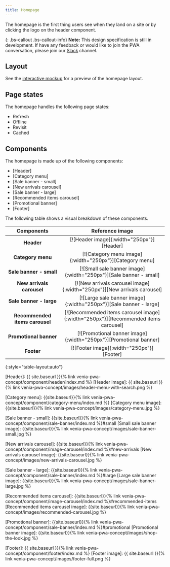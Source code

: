 ```yaml
---
title: Homepage
---
```


The homepage is the first thing users see when they land on a site or by clicking the logo on the header component.

{: .bs-callout .bs-callout-info}
**Note:**
This design specification is still in development.
If have any feedback or would like to join the PWA conversation, please join our [Slack] channel.

## Layout

See the [interactive mockup] for a preview of the homepage layout.

## Page states

The homepage handles the following page states:
* Refresh
* Offline
* Revisit
* Cached

## Components

The homepage is made up of the following components:

* [Header]
* [Category menu]
* [Sale banner - small]
* [New arrivals carousel]
* [Sale banner - large]
* [Recommended items carousel]
* [Promotional banner]
* [Footer]

The following table shows a visual breakdown of these components.

| Components                     | Reference image                                                                   |
| :----------------------------: | :-------------------------------------------------------------------------------: |
| **Header**                     | [![Header image]{:width="250px"}][Header]                                         |
| **Category menu**              | [![Category menu image]{:width="250px"}][Category menu]                           |
| **Sale banner - small**        | [![Small sale banner image]{:width="250px"}][Sale banner - small]                 |
| **New arrivals carousel**      | [![New arrivals carousel image]{:width="250px"}][New arrivals carousel]           |
| **Sale banner - large**        | [![Large sale banner image]{:width="250px"}][Sale banner - large]                 |
| **Recommended items carousel** | [![Recommended items carousel image]{:width="250px"}][Recommended items carousel] |
| **Promotional banner**         | [![Promotional banner image]{:width="250px"}][Promotional banner]                 |
| **Footer**                     | [![Footer image]{:width="250px"}][Footer]                                         |
{:style="table-layout:auto"}


[interactive mockup]: https://magento.invisionapp.com/share/5YMQJXACV6A#/screens

[Header]: {{ site.baseurl }}{% link venia-pwa-concept/component/header/index.md %}
[Header image]: {{ site.baseurl }}{% link venia-pwa-concept/images/header-menu-with-search.png %}

[Category menu]: {{site.baseurl}}{% link venia-pwa-concept/component/category-menu/index.md %}
[Category menu image]: {{site.baseurl}}{% link venia-pwa-concept/images/category-menu.jpg %}

[Sale banner - small]: {{site.baseurl}}{% link venia-pwa-concept/component/sale-banner/index.md %}#small
[Small sale banner image]: {{site.baseurl}}{% link venia-pwa-concept/images/sale-banner-small.jpg %}

[New arrivals carousel]: {{site.baseurl}}{% link venia-pwa-concept/component/image-carousel/index.md %}#new-arrivals
[New arrivals carousel image]: {{site.baseurl}}{% link venia-pwa-concept/images/new-arrivals-carousel.jpg %}

[Sale banner - large]: {{site.baseurl}}{% link venia-pwa-concept/component/sale-banner/index.md %}#large
[Large sale banner image]: {{site.baseurl}}{% link venia-pwa-concept/images/sale-banner-large.jpg %}

[Recommended items carousel]: {{site.baseurl}}{% link venia-pwa-concept/component/image-carousel/index.md %}#recommended-items
[Recommended items carousel image]: {{site.baseurl}}{% link venia-pwa-concept/images/recommended-carousel.jpg %}

[Promotional banner]: {{site.baseurl}}{% link venia-pwa-concept/component/sale-banner/index.md %}#promotional
[Promotional banner image]: {{site.baseurl}}{% link venia-pwa-concept/images/shop-the-look.jpg %}

[Footer]: {{ site.baseurl }}{% link venia-pwa-concept/component/footer/index.md %} 
[Footer image]: {{ site.baseurl }}{% link venia-pwa-concept/images/footer-full.png %}



[Slack]: https:/magentocommeng.slack.com/messages/C71HNKYS2